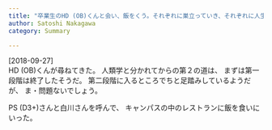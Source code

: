 ```yaml
---
title: "卒業生のHD (OB)くんと会い、飯をくう。それぞれに巣立っていき、それぞれに人生を歩んでいる"
author: Satoshi Nakagawa
category: Summary

---
```


[2018-09-27]  
 HD (OB)くんが尋ねてきた。
人類学と分かれてからの第２の道は、
まずは第一段階は終了したそうだ。
第二段階に入るところでちと足踏みしているようだが、
ま・問題ないでしょう。

 PS (D3+)さんと白川さんを呼んで、
キャンパスの中のレストランに飯を食いにいった。

